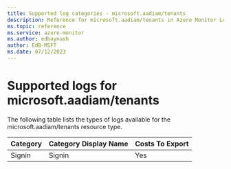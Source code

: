 ```yaml
---
title: Supported log categories - microsoft.aadiam/tenants
description: Reference for microsoft.aadiam/tenants in Azure Monitor Logs.
ms.topic: reference
ms.service: azure-monitor
ms.author: edbaynash
author: EdB-MSFT
ms.date: 07/12/2023
---
```

# Supported logs for microsoft.aadiam/tenants  
<!-- Data source : arm-->


  The following table lists the types of logs available for the microsoft.aadiam/tenants resource type.

|Category|Category Display Name|Costs To Export|
|---|---|---|
|Signin |Signin |Yes |


<!--Gen Date:  Wed Jul 12 2023 17:59:09 GMT+0300 (Israel Daylight Time)-->